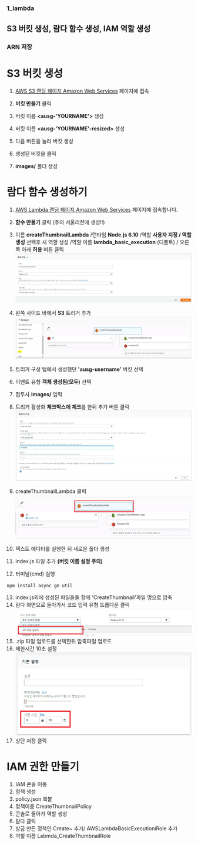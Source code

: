 ### 1_lambda
## S3 버킷 생성, 람다 함수 생성, IAM 역할 생성
### ARN 저장

# S3 버킷 생성
1. [AWS S3 랜딩 페이지 Amazon Web Services](https://s3.console.aws.amazon.com/s3/home?region=ap-northeast-2) 페이지에 접속

2. **버킷 만들기** 클릭
3. 버킷 이름 **<ausg-'YOURNAME'>** 생성 
4. 버킷 이름 **<ausg-'YOURNAME'-resized>** 생성 
5. 다음 버튼을 눌러 버킷 생성
6. 생성된 버킷을 클릭
7. **images/** 폴더 생성

# 람다 함수 생성하기

1. [AWS Lambda 랜딩 페이지 Amazon Web Services](https://ap-northeast-2.console.aws.amazon.com/lambda/home?region=ap-northeast-2) 페이지에 접속합니다.

2. **함수 만들기** 클릭 (주의 서울리전에 생성!!)

3. 이름 **createThumbnailLambda** /런타임 **Node.js 6.10** /역할 **사용자 지정 / 역할 생성** 선택후 새 역할 생성 /역할 이름 **lambda_basic_execution** (디폴트) / 오른쪽 아래 **허용** 버튼 클릭
![create_lambda](./images/create_lambda_function.png)    

4. 왼쪽 사이드 바에서 **S3** 트리거 추가 
![lambda_trigger](./images/lambda_trigger.png)

5. 트리거 구성 탭에서 생성했던 **'ausg-username'** 버킷 선택
6. 이벤트 유형 **객체 생성됨(모두)** 선택
7. 접두사 **images/** 입력
8. 트리거 활성화 **체크박스에 체크**를 한뒤 추가 버튼 클릭
![s3_trigger](./images/s3_trigger.png)

9. createThumbnailLambda 클릭
![fucntion_click](./images/function_click.png)
10. 텍스트 에디터를 실행한 뒤 새로운 폴더 생성
11. index.js 파일 추가 **(버킷 이름 설정 주의)**
12. 터미널(cmd) 실행 
```
npm install async gm util 
```


13. index.js외에 생성된 파일을들 함께 'CreateThumbnail'파일 명으로 압축
14. 람다 화면으로 돌아가서 코드 입력 유형 드롭다운 클릭
![upload_zip](./images/upload_zip.png)
15. .zip 파일 업로드를 선택한뒤 압축파일 업로드
16. 제한시간 10초 설정
![timelimit](./images/timelimit.png)
17. 상단 저장 클릭

# IAM 권한 만들기
1. IAM 콘솔 이동
2. 정책 생성
3. policy.json 복붙
4. 정책이름 CreateThumbnailPolicy
4. 콘솔로 돌아가 역할 생성
5. 람다 클릭
6. 방금 만든 정책인 Create~ 추가/ AWSLambdaBasicExecutioniRole 추가
7. 역할 이름 Labmda_CreateThumbnailRole



